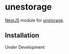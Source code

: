 # unestorage

[NestJS](https://nestjs.com) module for [unstorage](https://unstorage.unjs.io/).

## Installation

Under Development
